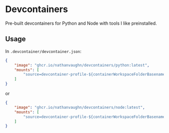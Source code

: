 # Devcontainers

Pre-built devcontainers for Python and Node with tools I like preinstalled.

## Usage

In `.devcontainer/devcontainer.json`:

```json
{
    "image": "ghcr.io/nathanvaughn/devcontainers/python:latest",
    "mounts": [
        "source=devcontainer-profile-${containerWorkspaceFolderBasename},target=/home/code/,type=volume"
    ]
}
```

or

```json
{
    "image": "ghcr.io/nathanvaughn/devcontainers/node:latest",
    "mounts": [
        "source=devcontainer-profile-${containerWorkspaceFolderBasename},target=/home/code/,type=volume"
    ]
}
```

